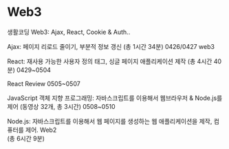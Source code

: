 # Web3
생활코딩 Web3: Ajax, React, Cookie &amp; Auth..

Ajax: 페이지 리로드 줄이기, 부분적 정보 갱신 (총 1시간 34분)  0426/0427 web3

React: 재사용 가능한 사용자 정의 태그, 싱글 페이지 애플리케이션 제작 (총 4시간 40분)  0429~0504

React Review  0505~0507

JavaScript 객체 지향 프로그래밍: 자바스크립트를 이용해서 웹브라우저 & Node.js를 제어
(동영상 32개, 총 3시간)  0508~0510

Node.js: 자바스크립트를 이용해서 웹 페이지를 생성하는 웹 애플리케이션을 제작, 컴퓨터를 제어. Web2  
(총 6시간 9분)
